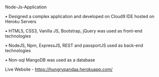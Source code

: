 Node-Js-Application

•	Designed a complex application and developed on Cloud9 IDE hosted on Heroku Servers


•	HTML5, CSS3, Vanilla JS, Bootstrap, jQuery was used as front-end technologies 


•	NodeJS, Npm, ExpressJS, REST and passportJS used as back-end technologies


•	Non-sql MangoDB was used as a database

Live Website - https://hungrypandaa.herokuapp.com/
